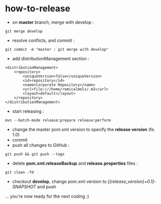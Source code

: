 # how-to-release



- on **master** branch, merge with develop :

```shell
git merge develop
```

- resolve conflicts, and commit :

```shell
git commit -m "master : git merge with develop"
```

- add distributionManagement section :
```shell
<distributionManagement>
    <repository>
        <uniqueVersion>false</uniqueVersion>
        <id>repository</id>
        <name>Corporate Repository</name>
        <url>file:///home/remicalmels/.m2</url>
        <layout>default</layout>
    </repository>
</distributionManagement>
```

- start releasing :

```shell
mvn --batch-mode release:prepare release:perform
```

- change the master pom.xml version to specify the **release version** (fe. 1.0)
- commit
- push all changes to GitHub :

```shell
git push && git push --tags
```

- delete **pom.xml.releaseBackup** and **release.properties** files :

```shell
git clean -fd
```

- checkout **develop**, change pom.xml version to *[{release_version}+0.1]-SNAPSHOT* and push



... you're now ready for the next coding ;)
